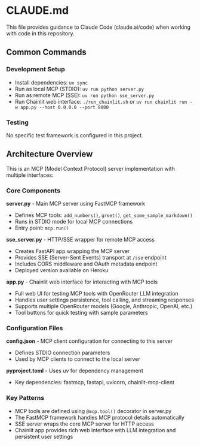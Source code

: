 # CLAUDE.md

This file provides guidance to Claude Code (claude.ai/code) when working with code in this repository.

## Common Commands

### Development Setup
- Install dependencies: `uv sync`
- Run as local MCP (STDIO): `uv run python server.py`
- Run as remote MCP (SSE): `uv run python sse_server.py`
- Run Chainlit web interface: `./run_chainlit.sh` or `uv run chainlit run -w app.py --host 0.0.0.0 --port 8080`

### Testing
No specific test framework is configured in this project.

## Architecture Overview

This is an MCP (Model Context Protocol) server implementation with multiple interfaces:

### Core Components

**server.py** - Main MCP server using FastMCP framework
- Defines MCP tools: `add_numbers()`, `greet()`, `get_some_sample_markdown()`
- Runs in STDIO mode for local MCP connections
- Entry point: `mcp.run()`

**sse_server.py** - HTTP/SSE wrapper for remote MCP access
- Creates FastAPI app wrapping the MCP server
- Provides SSE (Server-Sent Events) transport at `/sse` endpoint
- Includes CORS middleware and OAuth metadata endpoint
- Deployed version available on Heroku

**app.py** - Chainlit web interface for interacting with MCP tools
- Full web UI for testing MCP tools with OpenRouter LLM integration
- Handles user settings persistence, tool calling, and streaming responses
- Supports multiple OpenRouter models (Google, Anthropic, OpenAI, etc.)
- Tool buttons for quick testing with sample parameters

### Configuration Files

**config.json** - MCP client configuration for connecting to this server
- Defines STDIO connection parameters
- Used by MCP clients to connect to the local server

**pyproject.toml** - Uses uv for dependency management
- Key dependencies: fastmcp, fastapi, uvicorn, chainlit-mcp-client

### Key Patterns

- MCP tools are defined using `@mcp.tool()` decorator in server.py
- The FastMCP framework handles MCP protocol details automatically
- SSE server wraps the core MCP server for HTTP access
- Chainlit app provides rich web interface with LLM integration and persistent user settings